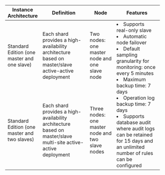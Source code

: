 <table>
<thead>
<tr>
<th width="22%">Instance Architecture</th>
<th>Definition</th>
<th>Node</th>
<th>Features</th>
</tr>
</thead>
<tbody><tr>
<td>Standard Edition (one master and one slave)</td>
<td>Each shard provides a high-availability architecture based on master/slave active-active deployment</td>
<td>Two nodes: one master node and one slave node</td>
<td rowspan = "2"><li>Supports real-only slave</li><li>Automatic node failover</li><li>Default sampling granularity for monitoring: once every 5 minutes</li><li>Maximum backup time: 7 days</li><li>Operation log backup time: 7 days</li><li>Supports database audit where audit logs can be retained for 15 days and an unlimited number of rules can be configured</li></td>
</tr>
<tr>
<td>Standard Edition (one master and two slaves)</td>
<td>Each shard provides a high-availability architecture based on master/slave multi-site active-active deployment</td>
<td>Three nodes: one master node and two slave nodes</td>
</tr>
</tbody></table>

